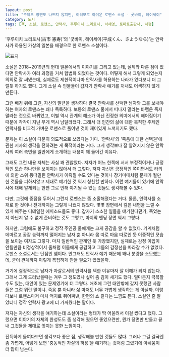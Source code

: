```yaml
---
layout: post
title: "주제도 장면도 나쁘지 않지만, 여러모로 아쉬운 로맨스 소설 - 굿바이, 헤이세이"
category: 도서
tags: [책, 소설, 로맨스, 안락사, 후루이치 노리토시, 서혜영, 토마토출판사, 서평]
---
```


'후루이치 노리토시(古市 憲寿)'의
'굿바이, 헤이세이(平成くん、さようなら)'는
안락사가 하용된 가상의 일본을 배경으로 한 로맨스 소설이다.

![표지](https://lh3.googleusercontent.com/pctwevfq7-EpHRpmMVQZ85nEM0MklProWo8NCu1Pf3tTwGAcQ54X48Eo0ynPB_RWBC6rDhJUugVXRw=s480)

소설은 2018~2019년의 현대 일본에서의 이야기를 그리고 있는데,
실제와 다른 점이 있다면 안락사가 여러 과정을 거쳐 합법화 되었다는 것이다.
어떻게 해서 그렇게 되었는지 의외로 잘 써냈는데,
실제로도 제한적이나마 안락사를 허용하는 나라가 있다보니 더 그럴듯 하기도 했다.
그게 소설 속 인물들이 갑자기 안락사 얘기를 꺼내도 어색하지 않게 만든다.

그런 배경 위에 그린,
자신의 말년을 생각하다 결국 안락사를 선택한 남자와 그를 보내야하는 여자의 로맨스는 꽤나 독특하다.
보통의 로맨스 물에서 떠나지 말라는 바램은 죽지 말라는 것으로 바뀌었고,
이별 역시 관계의 해소가 아닌 진정한 의미에서의 헤어짐이기 때문에
각각이 지닌 무게 역시 남달라졌다.
그래서 더 인간의 삶에 대한 묵직한 주제인 안락사를
비교적 가벼운 로맨스로 풀어낸 것이 재미있게 느껴지기도 했다.

문제는 이 소설이 다분히 의도적으로 쓰였다는 거다.
'안락사'와 '죽음에 대한 선택권'에 관한 저자의 생각을 전하려는 게 목적이라는 거다.
그게 생각보다 잘 알려지지 않은 안락사의 여러 측면을 일반에게 소개하는 내용이 꽤 들어간 이유다.

그래도 그런 내용 자체는 사실 꽤 괜찮았다.
저자가 어느 한쪽에 서서 부정적이거나 긍정적인 모습 하나만을 보이지는 않아서 더 그렇다.
저자 자신은 긍정적인 쪽이면서도
타의에 의한 소위 등떠밀린 안락사가 이뤄질 수도 있다는 것이나
장기미매처럼 문제가 될만한 것들을 피하지않고 제대로 얘기한 것 역시 칭찬할 만하다.
이런 얘기들이 있기에 안락사에 대해 알게되는 한편
그로 인해 야기될 수 있는 것들도 생각해볼 수 있다.

다만, 그것에 중점을 두어서 그런지 로맨스는 좀 소홀해졌다는 거다.
물론, 안락사를 소재로 한 것이나 전개까지는 그렇게 나쁘지 않았다.
몇몇 장면에서 깊은 내면을 느낄 수 있게 해주는 디테일한 에피소드들도 좋다.
갑자기 소소한 일들을 얘기한다던가,
죽었는지 아닌지 알 수 없게 준비하는 것도 그렇고,
마지막 엔딩 장면 역시 그렇다.

하지만, 그럼에도 불구하고 정작 주인공 둘에게는 크게 공감을 할 수 없었다.
기계처럼 메마르고 공감 능력까지 떨어지는 남자 뿐 아니라
몸 따로 마음 따로인 듯 이중적인 모습을 보이는 여자도 그렇다.
마치 일반적인 관계인 듯 가장했지만,
실제로는 감정 이입이 안될만큼 비정상적이서
좀처럼 이들에게 공감하고 그들의 감정선을 따라갈 수가 없었다.
로맨스 소설로서는 단점인 셈이다.
안그래도 안락사 얘기 때문에 꽤나 분량을 소모했는데,
굳이 관계까지 이렇게 복잡하게 만들 필요가 있었을까.

거기에 결정적으로 남자가 자살로서의 안락사를 택한 이유마저 잘 이해가 되지 않는다.
그래서 그게 드러났을때는 겨우 그 정도였나 싶어 좀 김이 새기도 했다.
얼마든지 극복할 수도 있는, 대안이 있는 문제였기에 더 그렇다.
애초에 그런 대안밖에 갖지 못했던 사람들은 그럼 뭐란 말이냐.
죽음 뿐 아니라 삶 마저도 너무 가볍게 생각하는 게 아닐까.
이렇다보니 로맨스마저 마치 억지로 쥐어짜낸, 한편의 쇼 같다는 느낌도 든다.
소설인 줄 알았더니 정작 안락사 광고에 더 가까웠다는 말이다.

저자는 자신의 생각을 얘기하는데 소설이라는 형태가 딱 어울려서 이걸 썼다고 했다.
그랬으면 이야기의 자체의 완성도도 좀 생각해 줬으면 좋았으련만,
뭔가 장면만 만들고 끝내 그것들을 제대로 잇지는 못한 느낌이다.

진득하게 들여다보면 생각보다 좋은 점, 생각해볼 만한 것들도 많다.
그러나 그걸 결국엔 좀 가볍게,
어떻게 보면 '충동적인 자살의 허용'을 얘기하는 것처럼 그렸기에 아쉬움이 더 많이 남는다.
